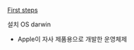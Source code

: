 [First steps](https://prometheus.io/docs/introduction/first_steps/)

설치 OS darwin
- Apple이 자사 제품용으로 개발한 운영체제

